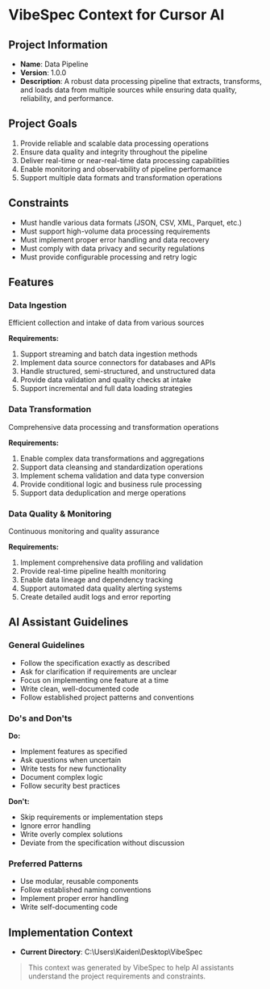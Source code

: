 # VibeSpec Context for Cursor AI

## Project Information
- **Name**: Data Pipeline
- **Version**: 1.0.0
- **Description**: A robust data processing pipeline that extracts, transforms, and loads data from multiple sources while ensuring data quality, reliability, and performance.


## Project Goals
1. Provide reliable and scalable data processing operations
2. Ensure data quality and integrity throughout the pipeline
3. Deliver real-time or near-real-time data processing capabilities
4. Enable monitoring and observability of pipeline performance
5. Support multiple data formats and transformation operations

## Constraints
- Must handle various data formats (JSON, CSV, XML, Parquet, etc.)
- Must support high-volume data processing requirements
- Must implement proper error handling and data recovery
- Must comply with data privacy and security regulations
- Must provide configurable processing and retry logic

## Features
### Data Ingestion
Efficient collection and intake of data from various sources

**Requirements:**
1. Support streaming and batch data ingestion methods
2. Implement data source connectors for databases and APIs
3. Handle structured, semi-structured, and unstructured data
4. Provide data validation and quality checks at intake
5. Support incremental and full data loading strategies

### Data Transformation
Comprehensive data processing and transformation operations

**Requirements:**
1. Enable complex data transformations and aggregations
2. Support data cleansing and standardization operations
3. Implement schema validation and data type conversion
4. Provide conditional logic and business rule processing
5. Support data deduplication and merge operations

### Data Quality & Monitoring
Continuous monitoring and quality assurance

**Requirements:**
1. Implement comprehensive data profiling and validation
2. Provide real-time pipeline health monitoring
3. Enable data lineage and dependency tracking
4. Support automated data quality alerting systems
5. Create detailed audit logs and error reporting

## AI Assistant Guidelines
### General Guidelines
- Follow the specification exactly as described
- Ask for clarification if requirements are unclear
- Focus on implementing one feature at a time
- Write clean, well-documented code
- Follow established project patterns and conventions

### Do's and Don'ts
**Do:**
- Implement features as specified
- Ask questions when uncertain
- Write tests for new functionality
- Document complex logic
- Follow security best practices

**Don't:**
- Skip requirements or implementation steps
- Ignore error handling
- Write overly complex solutions
- Deviate from the specification without discussion

### Preferred Patterns
- Use modular, reusable components
- Follow established naming conventions
- Implement proper error handling
- Write self-documenting code

## Implementation Context
- **Current Directory**: C:\Users\Kaiden\Desktop\VibeSpec

> This context was generated by VibeSpec to help AI assistants understand the project requirements and constraints.

